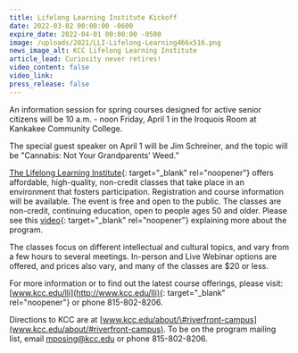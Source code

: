 ```yaml
---
title: Lifelong Learning Institute Kickoff
date: 2022-03-02 00:00:00 -0600
expire_date: 2022-04-01 00:00:00 -0500
image: /uploads/2021/LLI-Lifelong-Learning466x516.png
news_image_alt: KCC Lifelong Learning Institute
article_lead: Curiosity never retires!
video_content: false
video_link:
press_release: false
---
```

An information session for spring courses designed for active senior citizens will be 10 a.m. - noon Friday, April 1 in the Iroquois Room at Kankakee Community College.&nbsp;

The special guest speaker on April 1 will be Jim Schreiner, and the topic will be "Cannabis: Not Your Grandparents’ Weed.”

[The Lifelong Learning Institute](http://www.kcc.edu/lli){: target="_blank" rel="noopener"} offers affordable, high-quality, non-credit classes that take place in an environment that fosters participation. Registration and course information will be available. The event is free and open to the public. The classes are non-credit, continuing education, open to people ages 50 and older. Please see this [video](https://www.youtube.com/watch?v=eWohwTmFZK0){: target="_blank" rel="noopener"}&nbsp;explaining more about the program.

The classes focus on different intellectual and cultural topics, and vary from a few hours to several meetings. In-person and Live Webinar options are offered, and prices also vary, and many of the classes are $20 or less.

For more information or to find out the latest course offerings, please visit: [www.kcc.edu/lli](http://www.kcc.edu/lli){: target="_blank" rel="noopener"}&nbsp;or phone 815-802-8206.&nbsp;&nbsp;

Directions to KCC are at [www.kcc.edu/about/\#riverfront-campus](www.kcc.edu/about/#riverfront-campus). To be on the program mailing list, email [mposing@kcc.edu](mailto:mposing@kcc.edu) or phone 815-802-8206.
